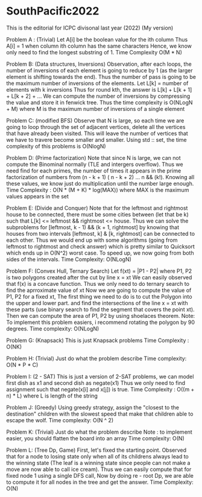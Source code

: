 # SouthPacific2022
This is the editorial for ICPC divisonal last year (2022) (My version) 

Problem A : (Trivial)
Let A[i] be the boolean value for the ith column
Thus A[i] = 1 when column ith column has the same characters 
Hence, we know only need to find the longest substring of 1.
Time Complexity O(M * N)

Problem B: (Data structures, Inversions)
Observation, after each loops, the number of inversions of each element 
is going to reduce by 1 (as the larger element is shifting towards the end). 
Thus the number of pass is going to be the maximum number of inversions of
the elements.
Let L[k] = number of elements with k inversions 
Thus for round kth, the answer is L[k] + L[k + 1] + L[k + 2] + ... 
We can compute the number of inversions by compressing the value and store it 
in fenwick tree. 
Thus the time complexity is O(NLogN + M) where M is the maximum number of inversions of a single element

Problem C: (modified BFS)
Observe that N is large, so each time we are going to loop through the set of adjacent vertices, 
delete all the vertices that have already been visited. This will leave the number of vertices that
we have to travere become smaller and smaller. Using std :: set, the time complexity of this problems
is O(NlogN) 

Problem D: (Prime factorization)
Note that since N is large, we can not compute the Binominal normally (TLE and intergers overflow). 
Thus we need find for each primes, the number of times it appears in the prime factorization of 
numbers from (n - k + 1) ( n - k + 2) ... n && (k!). Knowing all these values, we know just do multiplication 
until the number large enough. 
Time Complexity : O(N * (M + K) * log(MAX)) where MAX is the maximum values appears in the set 

Problem E: (Divide and Conquer)
Note that for the leftmost and rightmost house to be connected, there must be some cities between (let that be k) 
such that L[k] <= leftmost && rightmost <= house. Thus we can solve the subproblems for [leftmost, k - 1) && (k + 1, rightmost]
by knowing that houses from two intervals [leftmost, k] & [k, rightmost] can be connected to each other. 
Thus we would end up with some algorithms (going from leftmost to rightmost and check answer) 
which is pretty similar to Quicksort which ends up in O(N^2) worst case.
To speed up, we now going from both sides of the intervals. 
Time Complexity: O(NLogN) 

Problem F: (Convex Hull, Ternary Search)
Let f(xt) = |P1 - P2| where P1, P2 is two polygons created after the cut by line x = xt
We can easily observed that f(x) is a concave function.
Thus we only need to do ternary search to find the aprroximate value of xt
Now we are going to compute the value of P1, P2 for a fixed xt, 
The first thing we need to do is to cut the Polygon into the upper and lower part. 
and find the intersections of the line x = xt with these parts (use binary search to find 
the segment that covers the point xt). 
Then we can compute the area of P1, P2 by using shoelaces theorem. 
Note: To implement this problem easiers, i recommend rotating the polygon by 90 degrees. 
Time complexity: O(NLogN)

Problem G: (Knapsack)
This is just Knapsack problems 
Time Complexity : O(NK)

Problem H: (Trivial) 
Just do what the problem describe 
Time complexity: O(N * P * C)

Problem I: (2 - SAT)
This is just a version of 2-SAT problems, we can model first dish as x1 and second dish as negate(x1) 
Thus we only need to find assignment such that negate(x[i] and x[j]) is true. 
Time Complexity : O((m + n) * L) where L is length of the string  

Problem J: (Greedy)
Using greedy strategy, assign the "closest to the destination" children with the slowest speed that make that children 
able to escape the wolf. 
Time complexity: O(N ^ 2) 

Problem K: (Trivial)
Just do what the problem describe 
Note : to implement easier, you should flatten the board into an array 
Time complexity: O(N)

Problem L: (Tree Dp, Game)
First, let's fixed the starting point.
Observed that for a node to losing state only when all of its childrens always lead to the winning state (The leaf is 
a winning state since people can not make a move are now able to call ice cream). 
Thus we can easily compute that for fixed node 1 using a single DFS call, 
Now by doing re - root Dp, we are able to compute it for all nodes in the tree and get the answer.
Time Complexity: O(N) 
